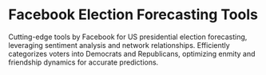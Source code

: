 # Facebook Election Forecasting Tools
 Cutting-edge tools by Facebook for US presidential election forecasting, leveraging sentiment analysis and network relationships. Efficiently categorizes voters into Democrats and Republicans, optimizing enmity and friendship dynamics for accurate predictions.
